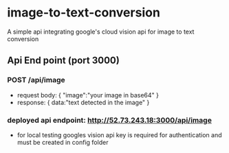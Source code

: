 # image-to-text-conversion

A simple api integrating google's cloud vision api for image to text conversion

## Api End point (port 3000)

### POST /api/image 

- request
body: {
"image":"your image in base64"
}
- response:
{
data:"text detected in the image"
}

### deployed api endpoint: http://52.73.243.18:3000/api/image


* for local testing googles vision api key is required for authentication and must be created in config folder
